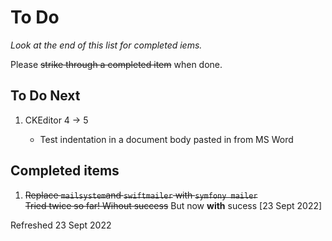 # To Do

*Look at the end of this list for completed iems.*

Please ~~strike through a completed item~~ when done.

## To Do Next

1. CKEditor 4 -> 5

    - Test indentation in a document body pasted in from MS Word


## Completed items


1. ~~Replace `mailsystem`and `swiftmailer` with `symfony mailer`  
Tried twice so far! Wihout success~~ But now **with** sucess [23 Sept 2022]

Refreshed 23 Sept 2022
